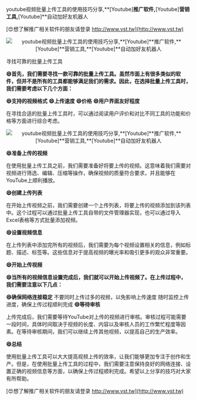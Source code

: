 youtube视频批量上传工具的使用技巧分享,**[Youtube]**推广软件,**[Youtube]**营销工具,**[Youtube]**自动加好友机器人

[😍想了解推广相关软件的朋友请登录 http://www.vst.tw](http://www.vst.tw)

 <center><img src="https://vst.tw/MP4/tuiguang/png/5.png" alt="youtube视频批量上传工具的使用技巧分享,**[Youtube]**推广软件,**[Youtube]**营销工具,**[Youtube]**自动加好友机器人"></center>

寻找可靠的批量上传工具

**😄首先，我们需要寻找一款可靠的批量上传工具。虽然市面上有很多类似的软件，但并不是所有的工具都能够满足我们的需求。因此，在选择批量上传工具时，我们需要考虑以下几个方面：**

**😄支持的视频格式**
**😄上传速度**
**😄价格**
**😄用户界面友好程度**

在寻找合适的批量上传工具时，可以通过阅读用户评价和对比不同工具的功能和价格等方面进行综合考虑。

 <center><img src="https://vst.tw/MP4/tuiguang/png/8.png" alt="youtube视频批量上传工具的使用技巧分享,**[Youtube]**推广软件,**[Youtube]**营销工具,**[Youtube]**自动加好友机器人"></center>

**😄准备上传的视频**

在使用批量上传工具之前，我们需要准备好将要上传的视频。这意味着我们需要对视频进行筛选、编辑、压缩等操作，确保视频的质量符合要求，并且能够在YouTube上顺利播放。

**😄创建上传列表**

在开始上传视频之前，我们需要创建一个上传列表，将要上传的视频添加到该列表中。这个过程可以通过批量上传工具自带的文件管理器实现，也可以通过导入Excel表格等方式批量添加视频。

**😄设置视频信息**

在上传列表中添加完所有的视频后，我们需要为每个视频设置相关的信息，例如标题、描述、标签等。这些信息对于提高视频的曝光率和吸引更多的观众非常重要。

**😄开始上传视频**

**😄当所有的视频信息设置完成后，我们就可以开始上传视频了。在上传过程中，我们需要注意以下几点：**

**😄确保网络连接稳定**
不要同时上传过多的视频，以免影响上传速度
随时监控上传进度，确保上传过程顺利完成
**😄等待审核**

上传完成后，我们需要等待YouTube对上传的视频进行审核。审核过程可能需要一段时间，具体时间取决于视频的长度、内容以及审核人员的工作繁忙程度等因素。在等待审核期间，我们可以继续上传其他视频，以提高自己的生产效率。

**😄总结**

使用批量上传工具可以大大提高视频上传的效率，让我们能够更加专注于创作和生产。但是，在使用批量上传工具的过程中，我们需要注意保持良好的网络连接、设置正确的视频信息等方面，以确保上传过程顺利完成。希望以上分享的技巧对大家有所帮助。

[😍想了解推广相关软件的朋友请登录 http://www.vst.tw](http://www.vst.tw)



